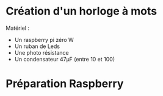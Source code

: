 
# Création d'un horloge à mots

Matériel :
- Un raspberry pi zéro W
- Un ruban de Leds
- Une photo résistance
- Un condensateur 47µF (entre 10 et 100)


# Préparation Raspberry
<!--stackedit_data:
eyJoaXN0b3J5IjpbLTIxMjUyMjQ2MzhdfQ==
-->
